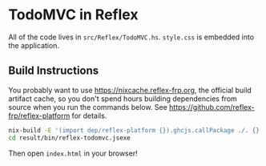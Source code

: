 # TodoMVC in Reflex

All of the code lives in `src/Reflex/TodoMVC.hs`.
`style.css` is embedded into the application.

## Build Instructions

You probably want to use https://nixcache.reflex-frp.org, the official build
artifact cache, so you don't spend hours building dependencies from source when
you run the commands below.  See https://github.com/reflex-frp/reflex-platform
for details.

```bash
nix-build -E '(import dep/reflex-platform {}).ghcjs.callPackage ./. {}'
cd result/bin/reflex-todomvc.jsexe
```

Then open `index.html` in your browser!
